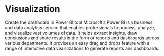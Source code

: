 # Visualization
Create the dashboard in Power BI tool
Microsoft’s Power BI is a business and data analytics service that
enables professionals to process, analyze, and visualize vast volumes of data. It helps
extract insights, draw conclusions and share results in the form of reports and dashboards
across various departments. It provides an easy drag and drops feature with a range of
interactive data visualizations to generate reports and dashboards. 
